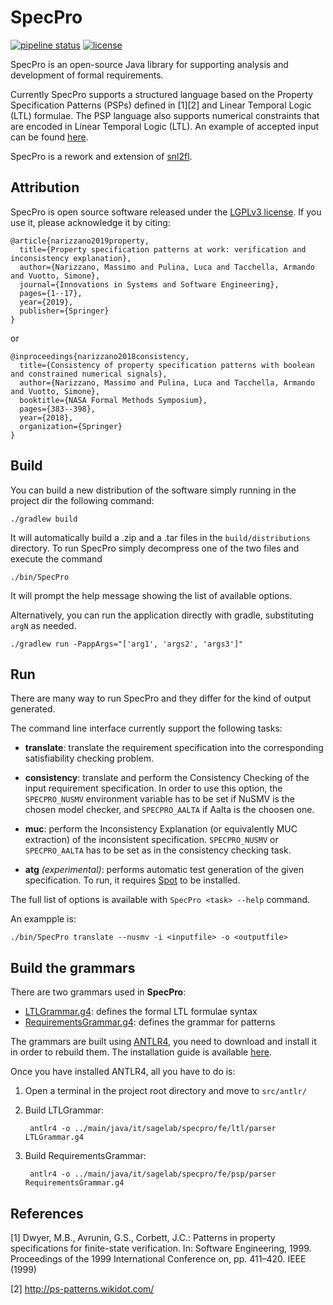 # SpecPro

[![pipeline status](https://gitlab.sagelab.it/sage/SpecPro/badges/master/pipeline.svg)](https://gitlab.sagelab.it/sage/SpecPro/commits/master)
[![license](https://img.shields.io/badge/license-LGPLv3-blue.svg)](LICENSE)

SpecPro is an open-source Java library for supporting
analysis and development of formal requirements.

Currently SpecPro supports a structured language based on the Property Specification Patterns (PSPs) defined in [1][2] and
Linear Temporal Logic (LTL) formulae.
The PSP language also supports numerical constraints that are encoded in Linear Temporal Logic (LTL). 
An example of accepted input can be found [here](https://github.com/SAGE-Lab/robot-arm-usecase). 

SpecPro is a rework and extension of [snl2fl](https://github.com/SAGE-Lab/snl2fl). 

## Attribution

   SpecPro is open source software released under the [LGPLv3 license](LICENSE). If you use it, please acknowledge it by citing:

    @article{narizzano2019property,
      title={Property specification patterns at work: verification and inconsistency explanation},
      author={Narizzano, Massimo and Pulina, Luca and Tacchella, Armando and Vuotto, Simone},
      journal={Innovations in Systems and Software Engineering},
      pages={1--17},
      year={2019},
      publisher={Springer}
    }

or

    @inproceedings{narizzano2018consistency,
      title={Consistency of property specification patterns with boolean and constrained numerical signals},
      author={Narizzano, Massimo and Pulina, Luca and Tacchella, Armando and Vuotto, Simone},
      booktitle={NASA Formal Methods Symposium},
      pages={383--398},
      year={2018},
      organization={Springer}
    }

## Build
    
You can build a new distribution of the software simply running in the project dir the following command:
   
    ./gradlew build
      
It will automatically build a .zip and a .tar files in the `build/distributions` directory.
To run SpecPro simply decompress one of the two files and execute the command
   
    ./bin/SpecPro
      
It will prompt the help message showing the list of available options.
   
Alternatively, you can run the application directly with gradle, substituting `argN` as needed.
      
    ./gradlew run -PappArgs="['arg1', 'args2', 'args3']" 
      
## Run
      
There are many way to run SpecPro and they differ for the kind of output generated.

The command line interface currently support the following tasks:

* **translate**: translate the requirement specification into the corresponding satisfiability checking problem.

* **consistency**: translate and perform the Consistency Checking of the input requirement specification. 
                   In order to use this option, the `SPECPRO_NUSMV` environment variable has to be set if NuSMV 
                   is the chosen model checker, and `SPECPRO_AALTA` if Aalta is the choosen one.
                   
* **muc**: perform the Inconsistency Explanation (or equivalently MUC extraction) of the inconsistent specification.
                  `SPECPRO_NUSMV` or `SPECPRO_AALTA` has to be set as in the consistency checking task.
                
* **atg**  _(experimental)_: performs automatic test generation of the given specification. To run, it requires 
                             [Spot](https://spot.lrde.epita.fr/) to be installed.

The full list of options is available with `SpecPro <task> --help` command.
 
An exampple is:
    
    ./bin/SpecPro translate --nusmv -i <inputfile> -o <outputfile>

     

## Build the grammars

There are two grammars used in **SpecPro**: 

* [LTLGrammar.g4](src/antlr/LTLGrammar.g4): defines the formal LTL formulae syntax
* [RequirementsGrammar.g4](src/antlr/RequirementsGrammar.g4): defines the grammar for patterns

The grammars are built using [ANTLR4](http://www.antlr.org/), you need to download and install
it in order to rebuild them. The installation guide is available
[here](https://github.com/antlr/antlr4/blob/master/doc/getting-started.md).
 
Once you have installed ANTLR4, all you have to do is:

1. Open a terminal in the project root directory and move to `src/antlr/`

2. Build LTLGrammar:

        antlr4 -o ../main/java/it/sagelab/specpro/fe/ltl/parser LTLGrammar.g4

3. Build RequirementsGrammar:
        
        antlr4 -o ../main/java/it/sagelab/specpro/fe/psp/parser RequirementsGrammar.g4

## References

   [1] Dwyer, M.B., Avrunin, G.S., Corbett, J.C.: Patterns in property
   specifications for finite-state verification. In: Software
   Engineering, 1999. Proceedings of the 1999 International Conference
   on, pp. 411–420. IEEE (1999)

   [2] http://ps-patterns.wikidot.com/
